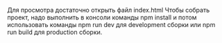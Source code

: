 Для просмотра достаточно открыть файл index.html
Чтобы собрать проект, надо выполнить в консоли команды npm install и потом использовать команды npm run dev для development сборки или npm run build для production сборки.
